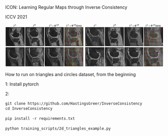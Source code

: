 ICON: Learning Regular Maps through Inverse Consistency

ICCV 2021

![Demo figure](notebooks/paper_figures/Intro_NewLabels-2.png)





How to run on triangles and circles dataset, from the beginning

1: Install pytorch

2:
```
git clone https://github.com/HastingsGreer/InverseConsistency
cd InverseConsistency

pip install -r requirements.txt

python training_scripts/2d_triangles_example.py
```
